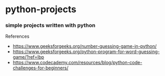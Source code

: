 # python-projects
### simple projects written with python

References
- https://www.geeksforgeeks.org/number-guessing-game-in-python/
- https://www.geeksforgeeks.org/python-program-for-word-guessing-game/?ref=lbp
- https://www.codecademy.com/resources/blog/python-code-challenges-for-beginners/
